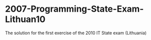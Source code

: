 # 2007-Programming-State-Exam-Lithuan10
The solution for the first exercise of the 2010 IT State exam (Lithuania)
